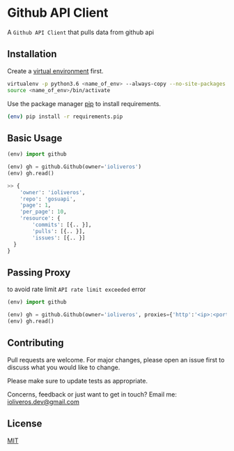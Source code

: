 # Github API Client

A `Github API Client` that pulls data from github api

## Installation

Create a [virtual environment](https://virtualenv.pypa.io/en/stable/) first.

```bash
virtualenv -p python3.6 <name_of_env> --always-copy --no-site-packages
source <name_of_env>/bin/activate
```

Use the package manager [pip](https://pip.pypa.io/en/stable/) to install requirements.

```bash
(env) pip install -r requirements.pip
```

## Basic Usage

```python
(env) import github

(env) gh = github.Github(owner='ioliveros')
(env) gh.read()

>> {
    'owner': 'ioliveros',
    'repo': 'gosuapi',
    'page': 1,
    'per_page': 10,
    'resource': {
        'commits': [{.. }],
        'pulls': [{.. }],
        'issues': [{.. }]
  }
}

```

## Passing Proxy
to avoid rate limit `API rate limit exceeded` error

```python
(env) import github

(env) gh = github.Github(owner='ioliveros', proxies={'http':'<ip>:<port>', 'https':'<ip>:<port>'})
(env) gh.read()

```

## Contributing
Pull requests are welcome. For major changes, please open an issue first to discuss what you would like to change.

Please make sure to update tests as appropriate.

Concerns, feedback or just want to get in touch? Email me: ioliveros.dev@gmail.com

## License
[MIT](https://choosealicense.com/licenses/mit/)